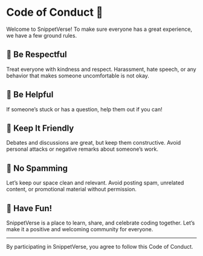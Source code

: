 # Code of Conduct 🌟

Welcome to SnippetVerse! To make sure everyone has a great experience, we have a few ground rules.

## 🙌 Be Respectful

Treat everyone with kindness and respect. Harassment, hate speech, or any behavior that makes someone uncomfortable is not okay.

## 🤝 Be Helpful

If someone’s stuck or has a question, help them out if you can!

## 👥 Keep It Friendly

Debates and discussions are great, but keep them constructive. Avoid personal attacks or negative remarks about someone’s work.

## 🚫 No Spamming

Let’s keep our space clean and relevant. Avoid posting spam, unrelated content, or promotional material without permission.

## 🎉 Have Fun!

SnippetVerse is a place to learn, share, and celebrate coding together. Let’s make it a positive and welcoming community for everyone.

---

By participating in SnippetVerse, you agree to follow this Code of Conduct.
